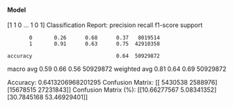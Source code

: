 #### Model
[1 1 0 ... 1 0 1]
Classification Report:
              precision    recall  f1-score   support

           0       0.26      0.68      0.37   8019514
           1       0.91      0.63      0.75  42910358

    accuracy                           0.64  50929872
   macro avg       0.59      0.66      0.56  50929872
weighted avg       0.81      0.64      0.69  50929872

Accuracy: 0.6413206968201295
Confusion Matrix:
[[ 5430538  2588976]
 [15678515 27231843]]
Confusion Matrix (%):
[[10.66277567  5.08341352]
 [30.7845168  53.46929401]]
